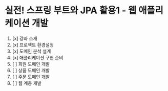 # 실전! 스프링 부트와 JPA 활용1 - 웹 애플리케이션 개발

1. [x] 강좌 소개
2. [x] 프로젝트 환경설정
3. [x] 도메인 분석 설계
4. [x] 애플리케이션 구현 준비
5. [ ] 회원 도메인 개발
6. [ ] 상품 도메인 개발
7. [ ] 주문 도메인 개발
8. [ ] 웹 계층 개발

